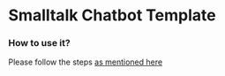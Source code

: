 # Smalltalk Chatbot Template

### How to use it?
Please follow the steps [as mentioned here](https://github.com/cedextech/Rasa-Chatbot-Templates/blob/master/README.md)

